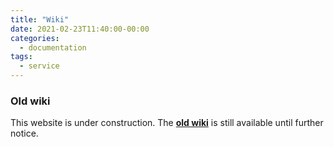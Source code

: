 ```yaml
---
title: "Wiki"
date: 2021-02-23T11:40:00-00:00
categories:
  - documentation
tags:
  - service
---
```


### Old  wiki ###

This website is under construction. The [**old wiki**](https://github.com/automaticanalysis/automaticanalysis/wiki) is still available until further notice.